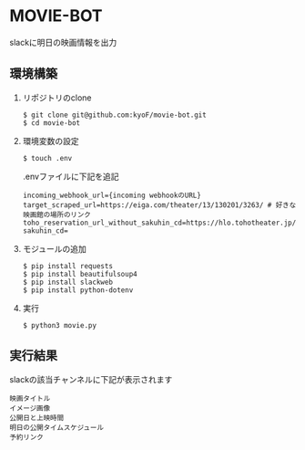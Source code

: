 # MOVIE-BOT
slackに明日の映画情報を出力

## 環境構築
1. リポジトリのclone
    ```
    $ git clone git@github.com:kyoF/movie-bot.git
    $ cd movie-bot
    ```

2. 環境変数の設定
    ```
    $ touch .env
    ```
    .envファイルに下記を追記
    ```
    incoming_webhook_url={incoming webhookのURL}
    target_scraped_url=https://eiga.com/theater/13/130201/3263/ # 好きな映画館の場所のリンク
    toho_reservation_url_without_sakuhin_cd=https://hlo.tohotheater.jp/net/movie/TNPI3060J01.do?sakuhin_cd=
    ```

3. モジュールの追加
    ```
    $ pip install requests
    $ pip install beautifulsoup4
    $ pip install slackweb
    $ pip install python-dotenv
    ```

4. 実行
   ```
   $ python3 movie.py
   ```

## 実行結果
slackの該当チャンネルに下記が表示されます
```
映画タイトル
イメージ画像
公開日と上映時間
明日の公開タイムスケジュール
予約リンク
```
